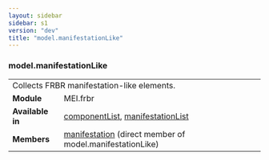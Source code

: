 ```yaml
---
layout: sidebar
sidebar: s1
version: "dev"
title: "model.manifestationLike"
---
```

<div class="classSpec model">
   <h3 id="model.manifestationLike">model.manifestationLike</h3>
   <table class="wovenodd">
      <tr>
         <td colspan="2" class="wovenodd-col2">Collects FRBR manifestation-like elements.</td>
      </tr>
      <tr>
         <td class="wovenodd-col1"><strong>Module</strong></td>
         <td class="wovenodd-col2">MEI.frbr</td>
      </tr>
      <tr>
         <td class="wovenodd-col1"><strong>Available in</strong></td>
         <td class="wovenodd-col2">
            <div class="parent">
               <div><a class="link_odd_elementSpec" href="{{ site.baseurl }}/{{ page.version }}/elements/componentlist.html">componentList</a>, <a class="link_odd_elementSpec" href="{{ site.baseurl }}/{{ page.version }}/elements/manifestationlist.html">manifestationList</a></div>
            </div>
         </td>
      </tr>
      <tr>
         <td class="wovenodd-col1"><strong>Members</strong></td>
         <td class="wovenodd-col2">
            <div class="parent">
               <div><a class="link_odd_elementSpec" href="{{ site.baseurl }}/{{ page.version }}/elements/manifestation.html">manifestation</a> (direct member of model.manifestationLike)
               </div>
            </div>
         </td>
      </tr>
   </table>
</div>